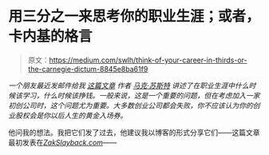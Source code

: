 # 用三分之一来思考你的职业生涯；或者，卡内基的格言

> 原文：<https://medium.com/swlh/think-of-your-career-in-thirds-or-the-carnegie-dictum-8845e8ba61f9>

*一个朋友最近发邮件给我* [*这篇文章*](https://bothsidesofthetable.com/is-it-time-for-you-to-earn-or-to-learn-34270acd2f4) *作者* [*马克·苏斯特*](https://medium.com/u/946f534320f7?source=post_page-----8845e8ba61f9--------------------------------) *讲述了在职业生涯中什么时候该学习，什么时候该挣钱。一般来说，这是一个重要的问题，但在考虑加入一家初创公司时，这个问题尤为重要。大多数创业公司都会失败，你不应该认为你的创业股权会是你以后人生的黄金入场券。*

他问我的想法。我把它们发了过去，他建议我以博客的形式分享它们——这篇文章最初发表在[*ZakSlayback.com*](http://zakslayback.com)*——*